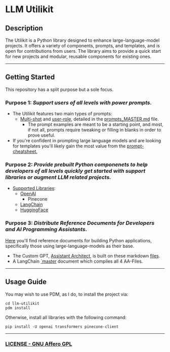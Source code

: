 # LLM Utilikit

## Description
The Utilikit is a Python library designed to enhance large-language-model projects. It offers a variety of components, prompts, and templates, and is open for contributions from users. The library aims to provide a quick start for new projects and modular, reusable components for existing ones. 

---

## Getting Started

This repository has a split purpose but a sole focus.

### Purpose 1: *Support users of all levels with power prompts.*

* The Utilikit features two main types of prompts:
  * [Multi-shot](./prompts_MASTER.md#Multi-Shot-Prompts) and [user-role](./prompts_MASTER.md#User-Role-Prompts), detailed in the [prompts_MASTER.md](./prompts_MASTER.md) file.
    * The prompt examples are meant to be a starting point, and most, if not all, prompts require tweaking or filling in blanks in order to prove useful. 
* If you're confident in prompting large language models and are looking for templates you'll likely gain the most value from the [prompt-cheatsheet.](./prompt-cheatsheet.md)

### Purpose 2: *Provide prebuilt Python componenets to help developers of all levels quickly get started with support libraries or augment LLM related projects.*

* [Supported Libraries](./src/llm_utilikit/):
  * [OpenAI](./src/llm_utilikit/OpenAI/)
    * Pinecone
  * [LangChain](./src/llm_utilikit/LangChain/)
  * [HuggingFace](./src/llm_utilikit/HuggingFace/)

### Purpose 3: *Distribute Reference Documents for Developers and AI Programming Assistants.*

[<ins>Here</ins>](./Custom-GPT-Uploadable_Knowledge_Base/) you'll find reference documents for building Python applications, specifically those using large-language-models as their base. 

- The Custom GPT, [Assistant Architect](https://chat.openai.com/g/g-gOeFNMJ8Z-llm-assistant-architect), is built on these markdown [files](./Custom-GPT-Uploadable_Knowledge_Base/Assistant_Architect/).
- A LangChain [`master](./Custom-GPT-Uploadable_Knowledge_Base/langchain_serve_smith-quick_reference-original-master.md) document which compiles all 4 AA-Files.

---

## Usage Guide

You may wish to use PDM, as I do, to install the project via:
```
cd llm-utilikit
pdm install
```

Otherwise, install all libraries with the following command:
```
pip install -U openai transformers pinecone-client
```

---

### [LICENSE - GNU Affero GPL](./LICENSE)
